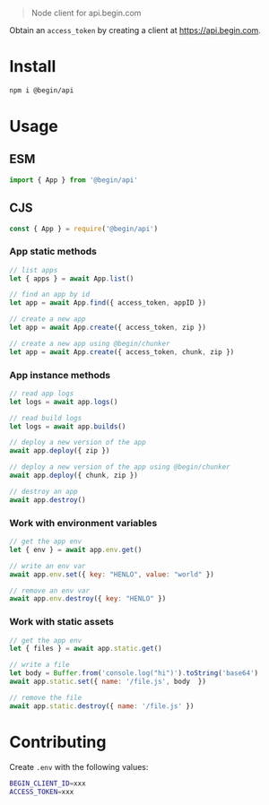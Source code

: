 > Node client for api.begin.com

Obtain an `access_token` by creating a client at https://api.begin.com.

# Install

```bash
npm i @begin/api
```

# Usage

## ESM

```javascript
import { App } from '@begin/api'
```

## CJS

```javascript
const { App } = require('@begin/api')
```


### App static methods

```javascript
// list apps
let { apps } = await App.list()

// find an app by id
let app = await App.find({ access_token, appID })

// create a new app
let app = await App.create({ access_token, zip })

// create a new app using @begin/chunker
let app = await App.create({ access_token, chunk, zip })
```


### App instance methods

```javascript
// read app logs
let logs = await app.logs()

// read build logs
let logs = await app.builds()

// deploy a new version of the app
await app.deploy({ zip })

// deploy a new version of the app using @begin/chunker
await app.deploy({ chunk, zip })

// destroy an app
await app.destroy()
```


### Work with environment variables

```javascript
// get the app env
let { env } = await app.env.get()

// write an env var
await app.env.set({ key: "HENLO", value: "world" })

// remove an env var
await app.env.destroy({ key: "HENLO" })
```


### Work with static assets

```javascript
// get the app env
let { files } = await app.static.get()

// write a file
let body = Buffer.from('console.log("hi")').toString('base64')
await app.static.set({ name: '/file.js', body  })

// remove the file
await app.static.destroy({ name: '/file.js' })
```


# Contributing

Create `.env` with the following values:

```bash
BEGIN_CLIENT_ID=xxx
ACCESS_TOKEN=xxx
```
